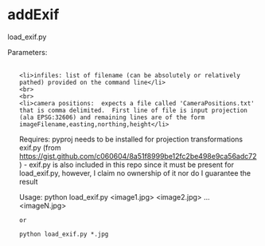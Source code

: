 # addExif

load_exif.py

Parameters:<br><br>
    <ul>
    
    <li>infiles: list of filename (can be absolutely or relatively pathed) provided on the command line</li>
    <br>
    <br>
    <li>camera positions:  expects a file called 'CameraPositions.txt' that is comma delimited.  First line of file is input projection (ala EPSG:32606) and remaining lines are of the form imageFilename,easting,northing,height</li>


Requires:
    pyproj needs to be installed for projection transformations
    exif.py (from https://gist.github.com/c060604/8a51f8999be12fc2be498e9ca56adc72)
        - exif.py is also included in this repo since it must be present for load_exif.py, however, I 
        claim no ownership of it nor do I guarantee the result


Usage:
    python load_exif.py <image1.jpg> <image2.jpg> ... <imageN.jpg> 

    or 

    python load_exif.py *.jpg



